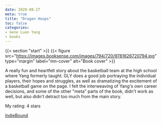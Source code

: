 ```yaml
---
date: 2020-08-27
meta: true
title: "Dragon Hoops"
toc: false
categories:
- Gene Luen Yang
- books
---
```


{{< section "start" >}}
{{< figure src="https://images.booksense.com/images/794/720/9781626720794.jpg" type="margin" label="mn-cover" alt="Book cover" >}}

A really fun and heartfelt story about the basketball team at the high school where Yang formerly taught. GLY does a good job portraying the individual players, their hopes and struggles, as well as dramatizing the excitement of a basketball game on the page. I felt the interweaving of Yang's own career decisions, and some of the other "meta" parts of the book, didn't work as well, but also didn't detract too much from the main story.

My rating: 4 stars  

[IndieBound](https://www.indiebound.org/book/9781626720794)

<!--more-->